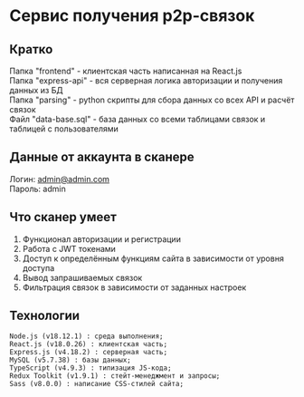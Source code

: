 # Сервис получения p2p-связок

## Кратко

Папка "frontend" - клиентская часть написанная на React.js <br>
Папка "express-api" - вся серверная логика авторизации и получения данных из БД <br>
Папка "parsing" - python скрипты для сбора данных со всех API и расчёт связок <br>
Файл "data-base.sql" - база данных со всеми таблицами связок и таблицей с пользователями <br>

## Данные от аккаунта в сканере

Логин: admin@admin.com <br>
Пароль: admin

## Что сканер умеет

1. Функционал авторизации и регистрации
2. Работа с JWT токенами
3. Доступ к определённым функциям сайта в зависимости от уровня доступа
4. Вывод запрашиваемых связок
5. Фильтрация связок в зависимости от заданных настроек

## Технологии

```plaintext
Node.js (v18.12.1) : среда выполнения;
React.js (v18.0.26) : клиентская часть;
Express.js (v4.18.2) : серверная часть;
MySQL (v5.7.38) : базы данных;
TypeScript (v4.9.3) : типизация JS-кода;
Redux Toolkit (v1.9.1) : стейт-менеджмент и запросы;
Sass (v8.0.0) : написание CSS-стилей сайта;
```